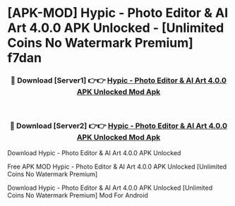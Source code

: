 # [APK-MOD] Hypic - Photo Editor & AI Art 4.0.0 APK Unlocked - [Unlimited Coins No Watermark Premium] f7dan



<div align="center">
<h3>🔴 Download [Server1] 👉👉 <a href="https://momento.my/?title=Hypic_-_Photo_Editor_&_AI_Art_4.0.0_APK_Unlocked">Hypic - Photo Editor & AI Art 4.0.0 APK Unlocked Mod Apk</a></h3><br>

<h3>🔴 Download [Server2] 👉👉 <a href="https://momento.my/?title=Hypic_-_Photo_Editor_&_AI_Art_4.0.0_APK_Unlocked">Hypic - Photo Editor & AI Art 4.0.0 APK Unlocked Mod Apk</a></h3>
</div>



Download Hypic - Photo Editor & AI Art 4.0.0 APK Unlocked 

Free APK MOD Hypic - Photo Editor & AI Art 4.0.0 APK Unlocked [Unlimited Coins No Watermark Premium]

Download Hypic - Photo Editor & AI Art 4.0.0 APK Unlocked [Unlimited Coins No Watermark Premium] Mod For Android
